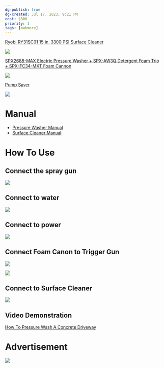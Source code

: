 ```yaml
---
dg-publish: true
dg-created: Jul 17, 2023, 9:21 PM
cost: $300
priority: 1
tags: [oakmore]
---
```


[Ryobi RY31SC01 15 in. 3300 PSI Surface Cleaner](https://a.co/d/6thlRrS)

![](https://m.media-amazon.com/images/I/51KmGDmVLHL._AC_SL1000_.jpg)

[SPX2688-MAX Electric Pressure Washer + SPX-AW3Q Detergent Foam Trio + SPX-FC34-MXT Foam Cannon](https://a.co/d/3bPJjC5)

![](https://m.media-amazon.com/images/I/71kxZr9zbFL._AC_SL1500_.jpg)

[Pump Saver](https://www.walmart.com/ip/STA-BIL-Pump-Protector-Protects-Pressure-Washer-Pumps-Other-Internal-Components-During-Storage-Next-Gen-Anti-Freeze-Lubricant-Formula-4oz-22007/729645146)

![](https://i5.walmartimages.com/asr/7f5811e9-7c1e-4bb1-83a8-f92eb4c305f1.910e44400f0c063a5e8815ad2ae29fec.png?odnHeight=768&odnWidth=768&odnBg=FFFFFF)

# Manual

- [Pressure Washer Manual](https://www.manua.ls/sun-joe/spx2688-max/manual?p=6)
- [Surface Cleaner Manual](https://www.manualslib.com/manual/1963240/Ryobi-Ry31sc01.html#manual)

# How To Use

## Connect the spray gun

![](https://i.imgur.com/qvNV0Te.png)


## Connect to water

![](https://i.imgur.com/kX0IGuh.png)

## Connect to power

![](https://i.imgur.com/05Vwff2.png)

## Connect Foam Canon to Trigger Gun

![](https://i.imgur.com/QGrRGcZ.png)

![](https://i.imgur.com/57Mx6Vx.png)

## Connect to Surface Cleaner

![](https://i.imgur.com/Bs8Wtmr.png)

## Video Demonstration

[How To Pressure Wash A Concrete Driveway](https://www.youtube.com/watch?v=DqiktAd_hFg)

# Advertisement

![](https://youtu.be/JtALZMXfghs)